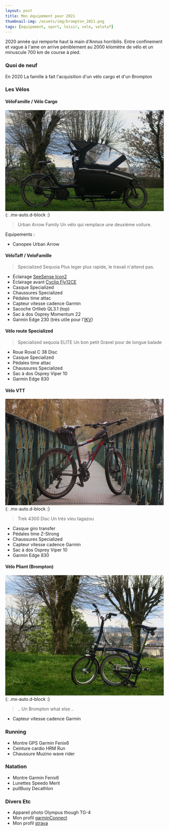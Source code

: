 ```yaml
---
layout: post
title: Mon équipement pour 2021
thumbnail-img: /assets/img/brompton_2021.png
tags: [equipement, sport, loisir, velo, velotaf]
---
```


2020 année qui remporte haut la main d'Annus horribilis. Entre confinement et vague à l'ame on arrive péniblement au 2000 kilomètre de vélo et un minuscule 700 km de course à pied.

### Quoi de neuf

En 2020 La famille à fait l'acquisition d'un vélo cargo et d'un Brompton

### Les Vélos

#### VéloFamille / Vélo Cargo

![urban-arrow](/assets/img/photo_urban_arrow.png){: .mx-auto.d-block :}

> Urban Arrow Family
> Un vélo qui remplace une deuxième voiture.

Equipements :

- Canopee Urban Arrow

#### VéloTaff / VeloFamille

> Specialized Sequoia
> Plus leger plus rapide, le travail n'attend pas.

- Éclairage [SeeSense Icon2](https://seesense.cc/pages/see-sense-icon2)
- Éclairage avant [Cycliq Fly12CE](https://cycliq.com/bike-cameras/fly12ce/?v=11aedd0e4327)
- Casque Specialized
- Chaussures Specialized
- Pédales time attac
- Capteur vitesse cadence Garmin
- Sacoche Ortlieb QL3.1 (top)
- Sac à dos Osprey Momentum 22
- Garmin Edge 230 (très utile pour l'[IKV](http://droit-finances.commentcamarche.net/faq/48971-indemnite-kilometrique-velo-mode-d-emploi))

#### Vélo route Specialized

> Specialized sequoia ELITE
> Un bon petit Gravel pour de longue balade

- Roue Roval C 38 Disc
- Casque Specialized
- Pédales time attac
- Chaussures Specialized
- Sac à dos Osprey Viper 10
- Garmin Edge 830

#### Vélo VTT

![trek_4300](/assets/img/trek_4300D.png){: .mx-auto.d-block :}

> Trek 4300 Disc
> Un très vieu tagazou

- Casque giro transfer
- Pédales time Z-Strong
- Chaussures Specialized
- Capteur vitesse cadence Garmin
- Sac à dos Osprey Viper 10
- Garmin Edge 830

#### Vélo Pliant (Brompton)

![urban-arrow](/assets/img/photo_brompton.png){: .mx-auto.d-block :}

> ..
> Un Brompton what else
> ..

- Capteur vitesse cadence Garmin

### Running

- Montre GPS Garmin Fenix6
- Ceinture cardio HRM Run
- Chaussure Muzino wave rider

### Natation

- Montre Garmin Fenix6
- Lunettes Speedo Merit
- pullBuoy Decathlon

### Divers Etc

- Appareil photo Olympus though TG-4
- Mon profil [garminConnect](http://connect.garmin.com/profile/tisseurdetoile)
- Mon profil [strava](https://www.strava.com/athletes/4679933)
